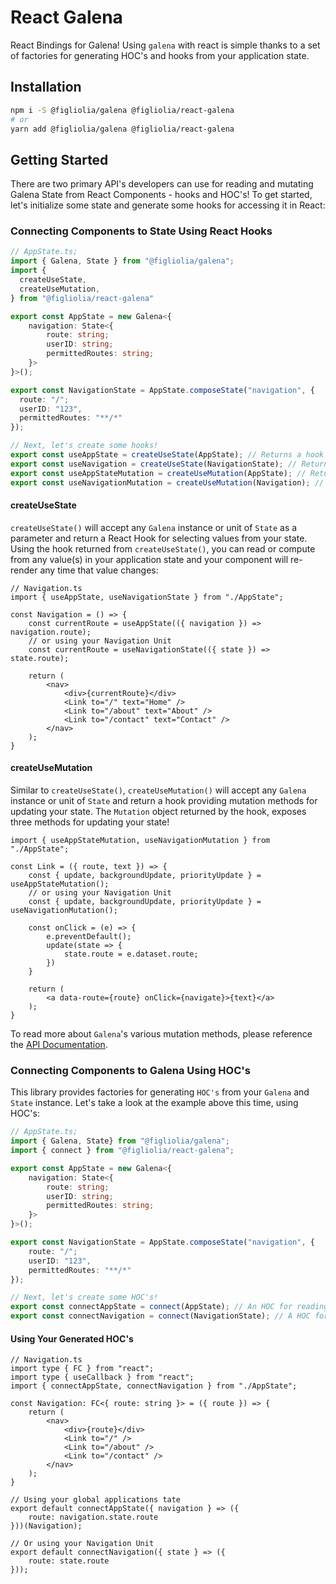# React Galena
React Bindings for Galena! Using `galena` with react is simple thanks to a set of factories for generating HOC's and hooks from your application state.

## Installation

```bash
npm i -S @figliolia/galena @figliolia/react-galena
# or
yarn add @figliolia/galena @figliolia/react-galena
```

## Getting Started
There are two primary API's developers can use for reading and mutating Galena State from React Components - hooks and HOC's! To get started, let's initialize some state and generate some hooks for accessing it in React:

### Connecting Components to State Using React Hooks
```typescript
// AppState.ts;
import { Galena, State } from "@figliolia/galena";
import {
  createUseState,
  createUseMutation,
} from "@figliolia/react-galena"

export const AppState = new Galena<{
	navigation: State<{
		route: string;
		userID: string;
		permittedRoutes: string;
	}>
}>();

export const NavigationState = AppState.composeState("navigation", {
  route: "/";
  userID: "123",
  permittedRoutes: "**/*"
});

// Next, let's create some hooks!
export const useAppState = createUseState(AppState); // Returns a hook for selecting values from your global application state
export const useNavigation = createUseState(NavigationState); // Returns a hook for selecting values from your Navigation state
export const useAppStateMutation = createUseMutation(AppState); // Returns a hook for mutating your Galena State
export const useNavigationMutation = createUseMutation(Navigation); // Returns a hook for mutating your Navigation state
```

#### createUseState
`createUseState()` will accept any `Galena` instance or unit of `State` as a parameter and return a React Hook for selecting values from your state. Using the hook returned from `createUseState()`, you can read or compute from any value(s) in your application state and your component will re-render any time that value changes:

```tsx
// Navigation.ts
import { useAppState, useNavigationState } from "./AppState";

const Navigation = () => {
	const currentRoute = useAppState(({ navigation }) => navigation.route);
	// or using your Navigation Unit
	const currentRoute = useNavigationState(({ state }) => state.route);

	return (
		<nav>
			<div>{currentRoute}</div>
			<Link to="/" text="Home" />
			<Link to="/about" text="About" />
			<Link to="/contact" text="Contact" />
		</nav>
	);
}
```

#### createUseMutation
Similar to `createUseState()`, `createUseMutation()` will accept any `Galena` instance or unit of `State` and return a hook providing mutation methods for updating your state. The `Mutation` object returned by the hook, exposes three methods for updating your state!

```tsx
import { useAppStateMutation, useNavigationMutation } from "./AppState";

const Link = ({ route, text }) => {
	const { update, backgroundUpdate, priorityUpdate } = useAppStateMutation();
	// or using your Navigation Unit
	const { update, backgroundUpdate, priorityUpdate } = useNavigationMutation();

	const onClick = (e) => {
		e.preventDefault();
		update(state => {
			state.route = e.dataset.route;
		})
	}

	return (
		<a data-route={route} onClick={navigate}>{text}</a>
	);
}
```

To read more about `Galena`'s various mutation methods, please reference the [API Documentation](https://github.com/alexfigliolia/galena#api-reference).

### Connecting Components to Galena Using HOC's
This library provides factories for generating `HOC's` from your `Galena` and `State` instance. Let's take a look at the example above this time, using HOC's:

```typescript
// AppState.ts;
import { Galena, State} from "@figliolia/galena";
import { connect } from "@figliolia/react-galena";

export const AppState = new Galena<{
	navigation: State<{
		route: string;
		userID: string;
		permittedRoutes: string;
	}>
}>();

export const NavigationState = AppState.composeState("navigation", {
	route: "/";
	userID: "123",
	permittedRoutes: "**/*"
});

// Next, let's create some HOC's!
export const connectAppState = connect(AppState); // An HOC for reading values from your global application state
export const connectNavigation = connect(NavigationState); // A HOC for reading values directly from your Navigation state
```

#### Using Your Generated HOC's
```tsx
// Navigation.ts
import type { FC } from "react"; 
import type { useCallback } from "react"; 
import { connectAppState, connectNavigation } from "./AppState";

const Navigation: FC<{ route: string }> = ({ route }) => {
	return (
		<nav>
			<div>{route}</div>
			<Link to="/" />
			<Link to="/about" />
			<Link to="/contact" />
		</nav>
	);
}

// Using your global applications tate
export default connectAppState({ navigation } => ({
	route: navigation.state.route
}))(Navigation);

// Or using your Navigation Unit
export default connectNavigation({ state } => ({
	route: state.route
}));
```

